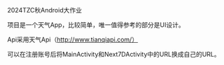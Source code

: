 2024TZC秋Android大作业  

项目是一个天气App，比较简单，唯一值得参考的部分是UI设计。  

Api采用天气Api（http://www.tianqiapi.com/）

可以在注册账号后将MainActivity和Next7DActivity中的URL换成自己的URL。

